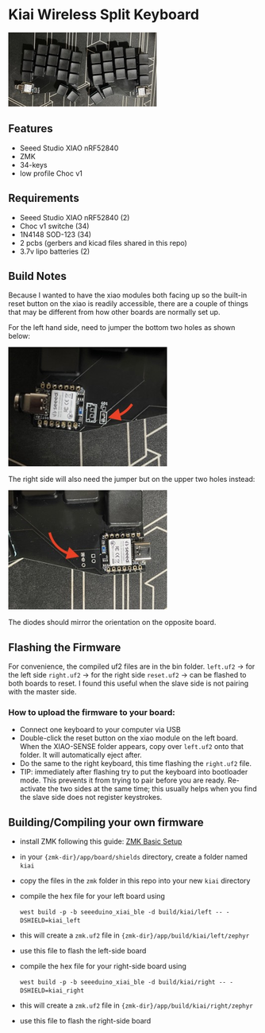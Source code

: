 # Kiai Wireless Split Keyboard

![full board view](images/fullboard.jpg.png)
## Features
- Seeed Studio XIAO nRF52840 
- ZMK
- 34-keys 
- low profile Choc v1

## Requirements
- Seeed Studio XIAO nRF52840 (2)
- Choc v1 switche (34)
- 1N4148 SOD-123  (34)
- 2 pcbs (gerbers and kicad files shared in this repo)
- 3.7v lipo batteries (2)


## Build Notes
Because I wanted to have the xiao modules both facing up so the built-in reset button on the xiao is readily accessible, there are a couple of things that may be different from how other boards are normally set up.

For the left hand side, need to jumper the bottom two holes as shown below:

![left board jumper close up](images/IMG_8400.jpeg)

The right side will also need the jumper but on the upper two holes instead:

![right board jumper close up](images/IMG_8401.jpeg)

The diodes should mirror the orientation on the opposite board.


## Flashing the Firmware
For convenience, the compiled uf2 files are in the bin folder. 
`left.uf2` -> for the left side
`right.uf2` -> for the right side
`reset.uf2` -> can be flashed to both boards to reset. I found this useful when the slave side is not pairing with the master side.

### How to upload the firmware to your board:
- Connect one keyboard to your computer via USB 
- Double-click the reset button on the xiao module on the left board. When the XIAO-SENSE folder appears, copy over `left.uf2` onto that folder. It will automatically eject after.
- Do the same to the right keyboard, this time flashing the `right.uf2` file.
- TIP: immediately after flashing try to put the keyboard into bootloader mode. This prevents it from trying to pair before you are ready. Re-activate the two sides at the same time; this usually helps when you find the slave side does not register keystrokes. 

## Building/Compiling your own firmware

- install ZMK following this guide: [ZMK Basic Setup](https://zmk.dev/docs/development/setup) 
- in your `{zmk-dir}/app/board/shields` directory, create a folder named `kiai`
- copy the files in the `zmk` folder in this repo into your new `kiai` directory
- compile the hex file for your left board using 
  
  ```west build -p -b seeeduino_xiai_ble -d build/kiai/left -- -DSHIELD=kiai_left```
- this will create a `zmk.uf2` file in `{zmk-dir}/app/build/kiai/left/zephyr`
- use this file to flash the left-side board
- compile the hex file for your right-side board using
  
  ```west build -p -b seeeduino_xiai_ble -d build/kiai/right -- -DSHIELD=kiai_right```

- this will create a `zmk.uf2` file in `{zmk-dir}/app/build/kiai/right/zephyr`
- use this file to flash the right-side board


